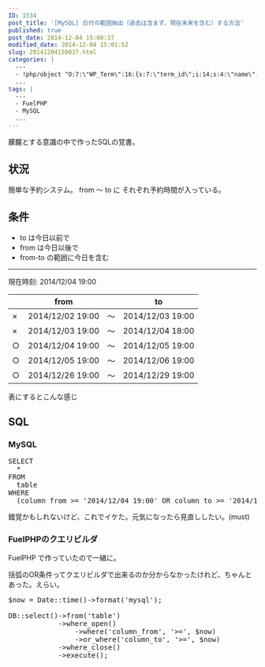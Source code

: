 ```yaml
---
ID: 1534
post_title: '[MySQL] 日付の範囲抽出（過去は含まず、現在未来を含む）する方法'
published: true
post_date: 2014-12-04 15:00:37
modified_date: 2014-12-04 15:01:52
slug: 20141204150037.html
categories: |
  ---
  - !php/object "O:7:\"WP_Term\":16:{s:7:\"term_id\";i:14;s:4:\"name\";s:15:\"\u30D7\u30ED\u30B0\u30E9\u30E0\";s:4:\"slug\";s:7:\"program\";s:10:\"term_group\";i:0;s:16:\"term_taxonomy_id\";i:14;s:8:\"taxonomy\";s:8:\"category\";s:11:\"description\";s:0:\"\";s:6:\"parent\";i:0;s:5:\"count\";i:121;s:6:\"filter\";s:3:\"raw\";s:6:\"cat_ID\";i:14;s:14:\"category_count\";i:121;s:20:\"category_description\";s:0:\"\";s:8:\"cat_name\";s:15:\"\u30D7\u30ED\u30B0\u30E9\u30E0\";s:17:\"category_nicename\";s:7:\"program\";s:15:\"category_parent\";i:0;}"
  ...
tags: |
  ---
  - FuelPHP
  - MySQL
  ...
---
```

朦朧とする意識の中で作ったSQLの覚書。
<!--more-->
<h2>状況</h2>
簡単な予約システム。
from ～ to に  それぞれ予約時間が入っている。

<h2>条件</h2>
<ul>
<li>to は今日以前で</li>
<li>from は今日以後で</li>
<li>from-to の範囲に今日を含む</li>
</ul>

<hr>

現在時刻: 2014/12/04 19:00
<table class="table">
<thead>
<tr>
  <th>　</th>
  <th>from</th>
  <th>　</th>
  <th>to</th>
</tr>
</thead>
<tbody><tr class="danger">
  <td class="text-center">×</td>
  <td>2014/12/02 19:00</td>
  <td class="text-center">～</td>
  <td>2014/12/03 19:00</td>
</tr>
<tr class="danger">
  <td class="text-center">×</td>
  <td>2014/12/03 19:00</td>
  <td class="text-center">～</td>
  <td>2014/12/04 18:00</td>
</tr>
<tr class="success">
  <td class="text-center">○</td>
  <td>2014/12/04 19:00</td>
  <td class="text-center">～</td>
  <td>2014/12/05 19:00</td>
</tr>
<tr class="success">
  <td class="text-center">○</td>
  <td>2014/12/05 19:00</td>
  <td class="text-center">～</td>
  <td>2014/12/06 19:00</td>
</tr>
<tr class="success">
  <td class="text-center">○</td>
  <td>2014/12/26 19:00</td>
  <td class="text-center">～</td>
  <td>2014/12/29 19:00</td>
</tr>
</tbody></table>

表にするとこんな感じ


<h2>SQL</h2>
<h3>MySQL</h3>
<pre class="prettyprint linenums lang-sql">SELECT
  * 
FROM
  table 
WHERE
  (column_from &gt;= '2014/12/04 19:00' OR column_to &gt;= '2014/12/04 19:00')</pre>

錯覚かもしれないけど、これでイケた。元気になったら見直ししたい。(must)


<h3>FuelPHPのクエリビルダ</h3>
FuelPHP で作っていたので一緒に。

括弧のOR条件ってクエリビルダで出来るのか分からなかったけれど、ちゃんとあった。えらい。

<pre class="prettyprint linenums lang-php">$now = Date::time()-&gt;format('mysql');

DB::select()-&gt;from('table')
            -&gt;where_open()
                -&gt;where('column_from', '&gt;=', $now)
                -&gt;or_where('column_to', '&gt;=', $now)
            -&gt;where_close()
            -&gt;execute();</pre>